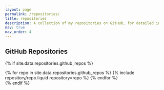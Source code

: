 ```yaml
---
layout: page
permalink: /repositories/
title: repositories
description: A collection of my repositories on GitHub, for detailed information on a specifc project view my 'projects' tab.
nav: true
nav_order: 4
---
```

## GitHub Repositories

{% if site.data.repositories.github_repos %}

<div class="repositories d-flex flex-wrap flex-md-row flex-column justify-content-between align-items-center">
  {% for repo in site.data.repositories.github_repos %}
    {% include repository/repo.liquid repository=repo %}
  {% endfor %}
</div>
{% endif %}

